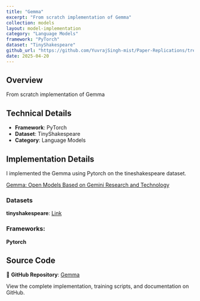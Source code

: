 ```yaml
---
title: "Gemma"
excerpt: "From scratch implementation of Gemma"
collection: models
layout: model-implementation
category: "Language Models"
framework: "PyTorch"
dataset: "TinyShakespeare"
github_url: "https://github.com/YuvrajSingh-mist/Paper-Replications/tree/master/Gemma"
date: 2025-04-20
---
```


## Overview
From scratch implementation of Gemma

## Technical Details
- **Framework**: PyTorch
- **Dataset**: TinyShakespeare
- **Category**: Language Models

## Implementation Details

I implemented the Gemma using Pytorch on the tineshakespeare dataset.

[Gemma: Open Models Based on Gemini Research and Technology](https://arxiv.org/pdf/2403.08295)

### Datasets

**tinyshakespeare**: [Link](https://raw.githubusercontent.com/karpathy/char-rnn/master/data/tinyshakespeare/input.txt)

### Frameworks:
**Pytorch**

## Source Code
📁 **GitHub Repository**: [Gemma](https://github.com/YuvrajSingh-mist/Paper-Replications/tree/master/Gemma)

View the complete implementation, training scripts, and documentation on GitHub.
